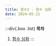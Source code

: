 ```yaml
---
title: 함수2 - 함수 심화
date: 2024-05-21
---
```


:::div{.box .list}
**목차**

1. [함수 심화](/javascript/chapter10/10-1)
   :::

